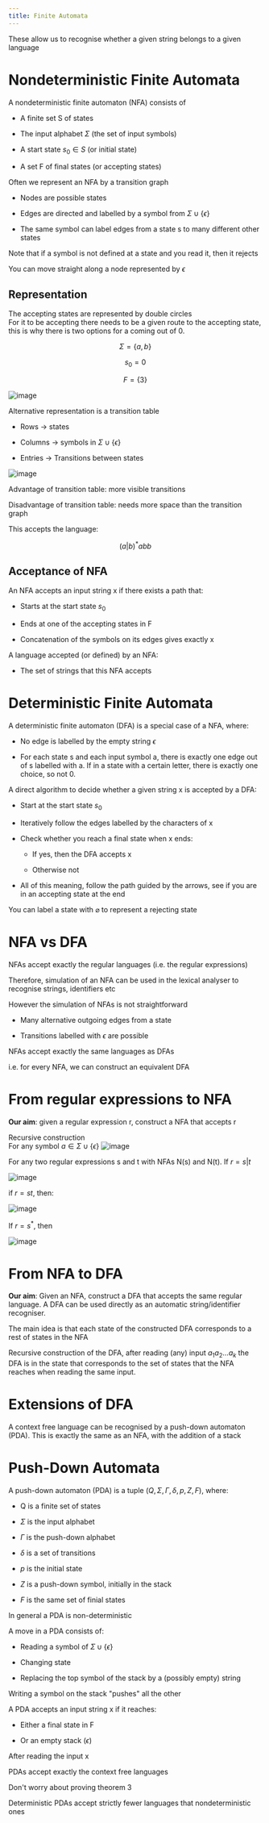 ```yaml
---
title: Finite Automata
---
```


These allow us to recognise whether a given string belongs to a given
language

# Nondeterministic Finite Automata

A nondeterministic finite automaton (NFA) consists of

- A finite set S of states

- The input alphabet $\Sigma$ (the set of input symbols)

- A start state $s_0\in S$ (or initial state)

- A set F of final states (or accepting states)

Often we represent an NFA by a transition graph

- Nodes are possible states

- Edges are directed and labelled by a symbol from
  $\Sigma \cup \{\epsilon\}$

- The same symbol can label edges from a state s to many different
  other states

Note that if a symbol is not defined at a state and you read it, then it
rejects

You can move straight along a node represented by $\epsilon$

## Representation

The accepting states are represented by double circles\
For it to be accepting there needs to be a given route to the accepting
state, this is why there is two options for a coming out of 0.

$$
\Sigma = \{a,b\}
$$

$$
s_0=0
$$

$$
F=\{3\}
$$

![image](/img/Year_2/Networks_and_Systems/Compiler_Design/Finite_Automata/NFA.png)

Alternative representation is a transition table

- Rows $\rightarrow$ states

- Columns $\rightarrow$ symbols in $\Sigma \cup \{\epsilon\}$

- Entries $\rightarrow$ Transitions between states

![image](/img/Year_2/Networks_and_Systems/Compiler_Design/Finite_Automata/NFA1.png)

Advantage of transition table: more visible transitions

Disadvantage of transition table: needs more space than the transition
graph

This accepts the language:

$$
(a|b)^*abb
$$

## Acceptance of NFA

An NFA accepts an input string x if there exists a path that:

- Starts at the start state $s_0$

- Ends at one of the accepting states in F

- Concatenation of the symbols on its edges gives exactly x

A language accepted (or defined) by an NFA:

- The set of strings that this NFA accepts

# Deterministic Finite Automata

A deterministic finite automaton (DFA) is a special case of a NFA,
where:

- No edge is labelled by the empty string $\epsilon$

- For each state s and each input symbol a, there is exactly one edge
  out of s labelled with a. If in a state with a certain letter, there
  is exactly one choice, so not 0.

A direct algorithm to decide whether a given string x is accepted by a
DFA:

- Start at the start state $s_0$

- Iteratively follow the edges labelled by the characters of x

- Check whether you reach a final state when x ends:

  - If yes, then the DFA accepts x

  - Otherwise not

- All of this meaning, follow the path guided by the arrows, see if
  you are in an accepting state at the end

You can label a state with $\varnothing$ to represent a rejecting state

# NFA vs DFA

NFAs accept exactly the regular languages (i.e. the regular expressions)

Therefore, simulation of an NFA can be used in the lexical analyser to
recognise strings, identifiers etc

However the simulation of NFAs is not straightforward

- Many alternative outgoing edges from a state

- Transitions labelled with $\epsilon$ are possible

NFAs accept exactly the same languages as DFAs

i.e. for every NFA, we can construct an equivalent DFA

# From regular expressions to NFA

**Our aim**: given a regular expression r, construct a NFA that accepts
r

Recursive construction\
For any symbol $a\in \Sigma \cup \{\epsilon\}$
![image](/img/Year_2/Networks_and_Systems/Compiler_Design/Finite_Automata/recursive.png)

For any two regular expressions s and t with NFAs N(s) and N(t). If
$r=s|t$

![image](/img/Year_2/Networks_and_Systems/Compiler_Design/Finite_Automata/Two_Regular_Expressions.png)

if $r=st$, then:

![image](/img/Year_2/Networks_and_Systems/Compiler_Design/Finite_Automata/r=st.png)

If $r=s^*$, then

![image](/img/Year_2/Networks_and_Systems/Compiler_Design/Finite_Automata/rs.png)

# From NFA to DFA

**Our aim**: Given an NFA, construct a DFA that accepts the same regular
language. A DFA can be used directly as an automatic string/identifier
recogniser.

The main idea is that each state of the constructed DFA corresponds to a
rest of states in the NFA

Recursive construction of the DFA, after reading (any) input
$a_1a_2\ldots a_k$ the DFA is in the state that corresponds to the set
of states that the NFA reaches when reading the same input.

# Extensions of DFA

A context free language can be recognised by a push-down automaton
(PDA). This is exactly the same as an NFA, with the addition of a stack

# Push-Down Automata

A push-down automaton (PDA) is a tuple
$(Q,\Sigma, \Gamma, \delta, p, Z, F)$, where:

- Q is a finite set of states

- $\Sigma$ is the input alphabet

- $\Gamma$ is the push-down alphabet

- $\delta$ is a set of transitions

- $p$ is the initial state

- $Z$ is a push-down symbol, initially in the stack

- $F$ is the same set of finial states

In general a PDA is non-deterministic

A move in a PDA consists of:

- Reading a symbol of $\Sigma \cup \{\epsilon\}$

- Changing state

- Replacing the top symbol of the stack by a (possibly empty) string

Writing a symbol on the stack "pushes" all the other

A PDA accepts an input string x if it reaches:

- Either a final state in F

- Or an empty stack ($\epsilon$)

After reading the input x

PDAs accept exactly the context free languages

Don't worry about proving theorem 3

Deterministic PDAs accept strictly fewer languages that nondeterministic
ones
